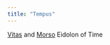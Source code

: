 ```yaml
---
title: "Tempus"
---
```


[Vitas](Religions/Gods/Vitas.md) and [Morso](Religions/Gods/Morso.md)
Eidolon of Time
